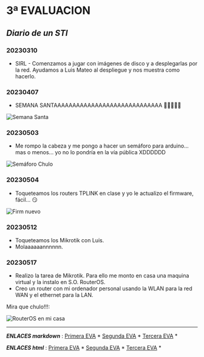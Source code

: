 # 3ª EVALUACION

## _Diario de un STI_


### 20230310

- SIRL - Comenzamos a jugar con imágenes de disco y a desplegarlas por la red. Ayudamos a Luis Mateo al despliegue y nos muestra como hacerlo.


### 20230407

- SEMANA SANTAAAAAAAAAAAAAAAAAAAAAAAAAAAAA :tada::tada::tada::tada::tada:

<image src="https://lh3.googleusercontent.com/blogger_img_proxy/AByxGDQL7GODMx-c-31298MYHiiYeJUJUYYsyYxoG1XUHDBUBg86Ot2y3ug5yarIN4pDMlXdqIF-o7f6KJP3BpSd-6_z8xZWERm7xvl8DjR9lqUmHCgXoyvR9B08Rp8DOucZsgEl4s6YMegSYQXae70nPc5att7c-Q=s0-d" alt="Semana Santa">


### 20230503

- Me rompo la cabeza y me pongo a hacer un semáforo para arduino... mas o menos... yo no lo pondría en la vía pública XDDDDDD

<image src="./IMAGES/Semaforo_Arduino.gif" alt="Semáforo Chulo">



### 20230504

- Toqueteamos los routers TPLINK en clase y yo le actualizo el firmware, fácil... :smirk:

<image src="./IMAGES/tplink_firmware_nuevo.png" alt="Firm nuevo">


### 20230512

- Toqueteamos los Mikrotik con Luis.
- Molaaaaaannnnnn.


### 20230517

- Realizo la tarea de Mikrotik. Para ello me monto en casa una maquina virtual y la instalo en S.O. RouterOS.
- Creo un router con mi ordenador personal usando la WLAN para la red WAN y el ethernet para la LAN.

Mira que chulo!!!:

<image src="./IMAGES/Mikrotik-Router_en_Maquina_Virtual.jpg" alt="RouterOS en mi casa">


----------------------------------------------------------------
***ENLACES markdown*** :
[Primera EVA](../1_Evaluación/1_Evaluación.md) * 
[Segunda EVA](../2_Evaluación/2_Evaluación.md) * 
[Tercera EVA](../3_Evaluación/3_Evaluación.md) * 

***ENLACES html*** :
[Primera EVA](../1_Evaluación/1_Evaluación.html) * 
[Segunda EVA](../2_Evaluación/2_Evaluación.html) * 
[Tercera EVA](../3_Evaluación/3_Evaluación.html) * 